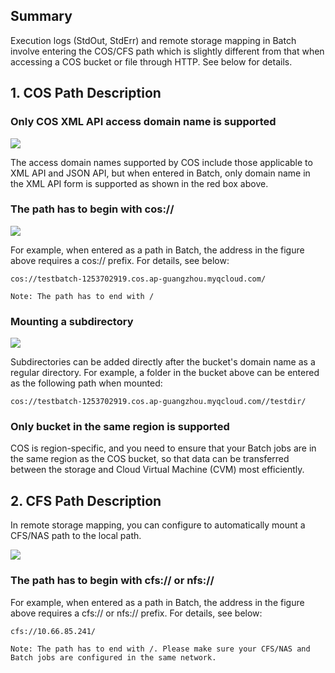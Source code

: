 ## Summary

Execution logs (StdOut, StdErr) and remote storage mapping in Batch involve entering the COS/CFS path which is slightly different from that when accessing a COS bucket or file through HTTP. See below for details.

## 1. COS Path Description

### Only COS XML API access domain name is supported

![](https://main.qcloudimg.com/raw/ff4041fd04d4f00442b2c28ce81cec06.png)

The access domain names supported by COS include those applicable to XML API and JSON API, but when entered in Batch, only domain name in the XML API form is supported as shown in the red box above.

### The path has to begin with cos://

![](https://main.qcloudimg.com/raw/3ffc6a2ea544d30ac066eacd12c976eb.png)

For example, when entered as a path in Batch, the address in the figure above requires a cos:// prefix. For details, see below:

``` 
cos://testbatch-1253702919.cos.ap-guangzhou.myqcloud.com/
```

``Note: The path has to end with /``

### Mounting a subdirectory

![](https://main.qcloudimg.com/raw/370e951dd98417cf1bb02c00ef0b20c6.png)

Subdirectories can be added directly after the bucket's domain name as a regular directory. For example, a folder in the bucket above can be entered as the following path when mounted:

``` 
cos://testbatch-1253702919.cos.ap-guangzhou.myqcloud.com//testdir/ 
```

### Only bucket in the same region is supported

COS is region-specific, and you need to ensure that your Batch jobs are in the same region as the COS bucket, so that data can be transferred between the storage and Cloud Virtual Machine (CVM) most efficiently.

## 2. CFS Path Description

In remote storage mapping, you can configure to automatically mount a CFS/NAS path to the local path.

![](https://main.qcloudimg.com/raw/95a37c8bdb4bdf900377358f9d995446.png)

### The path has to begin with cfs:// or nfs://

For example, when entered as a path in Batch, the address in the figure above requires a cfs:// or nfs:// prefix. For details, see below:

``` 
cfs://10.66.85.241/ 
```

``Note: The path has to end with /. Please make sure your CFS/NAS and Batch jobs are configured in the same network. ``








